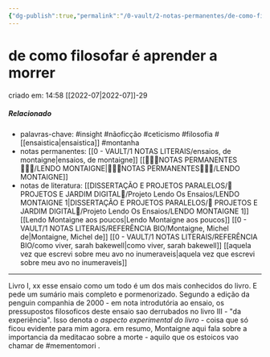 ```yaml
---
{"dg-publish":true,"permalink":"/0-vault/2-notas-permanentes/de-como-filosofar-e-aprender-a-morrer/","tags":["permanente","insight","nãoficção","ceticismo","filosofia","montanha","mementomori"],"dgHomeLink":true,"dgShowLocalGraph":true,"dgShowFileTree":true,"dgEnableSearch":true}
---
```



# de como filosofar é aprender a morrer
criado em: 14:58 [[2022-07\|2022-07]]-29

##### Relacionado
- palavras-chave: #insight #nãoficção #ceticismo #filosofia #[[ensaistica\|ensaistica]] #montanha 
- notas permanentes: [[0 - VAULT/1 NOTAS LITERAIS/ensaios, de montaigne\|ensaios, de montaigne]] [[👩🏽‍🚀NOTAS PERMANENTES🧗🏼‍♂️/LENDO MONTAIGNE\|👩🏽‍🚀NOTAS PERMANENTES🧗🏼‍♂️/LENDO MONTAIGNE]]
- notas de literatura: [[DISSERTAÇÃO E PROJETOS PARALELOS/🏡 PROJETOS E JARDIM DIGITAL🌱/Projeto Lendo Os Ensaios/LENDO MONTAIGNE 1\|DISSERTAÇÃO E PROJETOS PARALELOS/🏡 PROJETOS E JARDIM DIGITAL🌱/Projeto Lendo Os Ensaios/LENDO MONTAIGNE 1]] [[Lendo Montaigne aos poucos\|Lendo Montaigne aos poucos]] [[0 - VAULT/1 NOTAS LITERAIS/REFERÊNCIA BIO/Montaigne, Michel de\|Montaigne, Michel de]] [[0 - VAULT/1 NOTAS LITERAIS/REFERÊNCIA BIO/como viver, sarah bakewell\|como viver, sarah bakewell]] [[aquela vez que escrevi sobre meu avo no inumeraveis\|aquela vez que escrevi sobre meu avo no inumeraveis]]

---
Livro I, xx
esse ensaio como um todo é um dos mais conhecidos do livro. E pede um sumário mais completo e pormenorizado.
Segundo a edição da penguin companhia de 2000 - em nota introdutória ao ensaio, os pressupostos filosoficos deste ensaio sao derrubados no livro III - "da experiência". Isso denota *o aspecto experimental do livro* - coisa que só ficou evidente para mim agora.
em resumo, Montaigne aqui fala sobre a importancia da meditacao sobre a morte - aquilo que os estoicos vao chamar de #mementomori .



